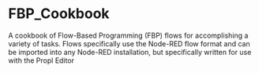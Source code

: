 # FBP_Cookbook
A cookbook of Flow-Based Programming (FBP) flows for accomplishing a variety of tasks.  Flows specifically use the Node-RED flow format and can be imported into any Node-RED installation, but specifically written for use with the Propl Editor
